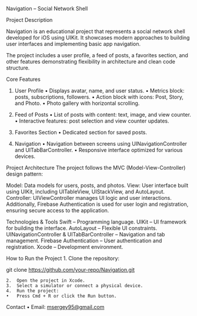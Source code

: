 Navigation – Social Network Shell

Project Description

Navigation is an educational project that represents a social network shell developed for iOS using UIKit. It showcases modern approaches to building user interfaces and implementing basic app navigation.

The project includes a user profile, a feed of posts, a favorites section, and other features demonstrating flexibility in architecture and clean code structure.

Core Features

1. User Profile
	•	Displays avatar, name, and user status.
	•	Metrics block: posts, subscriptions, followers.
	•	Action block with icons: Post, Story, and Photo.
	•	Photo gallery with horizontal scrolling.

2. Feed of Posts
	•	List of posts with content: text, image, and view counter.
	•	Interactive features: post selection and view counter updates.

3. Favorites Section
	•	Dedicated section for saved posts.

4. Navigation
	•	Navigation between screens using UINavigationController and UITabBarController.
	•	Responsive interface optimized for various devices.

Project Architecture
The project follows the MVC (Model-View-Controller) design pattern:

Model: Data models for users, posts, and photos.
View: User interface built using UIKit, including UITableView, UIStackView, and AutoLayout.
Controller: UIViewController manages UI logic and user interactions.
Additionally, Firebase Authentication is used for user login and registration, ensuring secure access to the application.

Technologies & Tools
Swift – Programming language.
UIKit – UI framework for building the interface.
AutoLayout – Flexible UI constraints.
UINavigationController & UITabBarController – Navigation and tab management.
Firebase Authentication – User authentication and registration.
Xcode – Development environment.

How to Run the Project
	1.	Clone the repository:

git clone https://github.com/your-repo/Navigation.git


	2.	Open the project in Xcode.
	3.	Select a simulator or connect a physical device.
	4.	Run the project:
	•	Press Cmd + R or click the Run button.

Contact
	•	Email: msergey95@gmail.com
